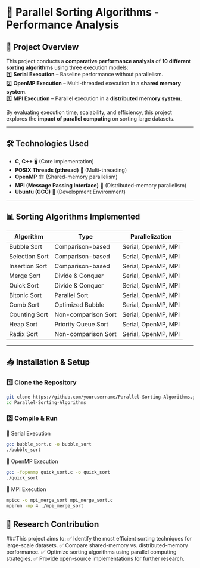 # 🚀 Parallel Sorting Algorithms - Performance Analysis

## 📌 Project Overview
This project conducts a **comparative performance analysis** of **10 different sorting algorithms** using three execution models:  
1️⃣ **Serial Execution** – Baseline performance without parallelism.  
2️⃣ **OpenMP Execution** – Multi-threaded execution in a **shared memory system**.  
3️⃣ **MPI Execution** – Parallel execution in a **distributed memory system**.  

By evaluating execution time, scalability, and efficiency, this project explores the **impact of parallel computing** on sorting large datasets.

---

## 🛠️ Technologies Used
- **C, C++** 🖥️ (Core implementation)
- **POSIX Threads (pthread)** 🔀 (Multi-threading)
- **OpenMP** 🏗️ (Shared-memory parallelism)
- **MPI (Message Passing Interface)** 📡 (Distributed-memory parallelism)
- **Ubuntu (GCC)** 🐧 (Development Environment)

---

## 📊 Sorting Algorithms Implemented
| **Algorithm**      | **Type**             | **Parallelization** |
|--------------------|---------------------|---------------------|
| Bubble Sort       | Comparison-based    | Serial, OpenMP, MPI |
| Selection Sort    | Comparison-based    | Serial, OpenMP, MPI |
| Insertion Sort    | Comparison-based    | Serial, OpenMP, MPI |
| Merge Sort       | Divide & Conquer     | Serial, OpenMP, MPI |
| Quick Sort       | Divide & Conquer     | Serial, OpenMP, MPI |
| Bitonic Sort     | Parallel Sort        | Serial, OpenMP, MPI |
| Comb Sort        | Optimized Bubble     | Serial, OpenMP, MPI |
| Counting Sort    | Non-comparison Sort  | Serial, OpenMP, MPI |
| Heap Sort        | Priority Queue Sort  | Serial, OpenMP, MPI |
| Radix Sort       | Non-comparison Sort  | Serial, OpenMP, MPI |

---

## 📥 Installation & Setup
### **1️⃣ Clone the Repository**
```sh
git clone https://github.com/yourusername/Parallel-Sorting-Algorithms.git
cd Parallel-Sorting-Algorithms
```
### **2️⃣ Compile & Run**
🔹 Serial Execution
```sh
gcc bubble_sort.c -o bubble_sort
./bubble_sort
```
🔹 OpenMP Execution
```sh
gcc -fopenmp quick_sort.c -o quick_sort
./quick_sort
```

🔹 MPI Execution
```sh
mpicc -o mpi_merge_sort mpi_merge_sort.c
mpirun -np 4 ./mpi_merge_sort
```
## 🔬 Research Contribution
###This project aims to: 
✅ Identify the most efficient sorting techniques for large-scale datasets.
✅ Compare shared-memory vs. distributed-memory performance.
✅ Optimize sorting algorithms using parallel computing strategies.
✅ Provide open-source implementations for further research.

